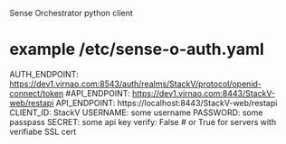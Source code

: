 Sense Orchestrator python client

# example /etc/sense-o-auth.yaml

AUTH_ENDPOINT: https://dev1.virnao.com:8543/auth/realms/StackV/protocol/openid-connect/token
#API_ENDPOINT: https://dev1.virnao.com:8443/StackV-web/restapi
API_ENDPOINT: https://localhost:8443/StackV-web/restapi
CLIENT_ID: StackV
USERNAME: some username
PASSWORD: some passpass
SECRET: some api key
verify: False # or True for servers with verifiabe SSL cert
